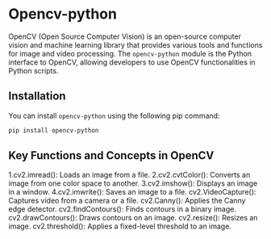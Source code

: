 # Opencv-python

OpenCV (Open Source Computer Vision) is an open-source computer vision and machine learning library that provides various tools and functions for image and video processing. The `opencv-python` module is the Python interface to OpenCV, allowing developers to use OpenCV functionalities in Python scripts.

## Installation

You can install `opencv-python` using the following pip command:

```bash
pip install opencv-python
```
## Key Functions and Concepts in OpenCV

1.cv2.imread(): Loads an image from a file.
2.cv2.cvtColor(): Converts an image from one color space to another.
3.cv2.imshow(): Displays an image in a window.
4.cv2.imwrite(): Saves an image to a file.
cv2.VideoCapture(): Captures video from a camera or a file.
cv2.Canny(): Applies the Canny edge detector.
cv2.findContours(): Finds contours in a binary image.
cv2.drawContours(): Draws contours on an image.
cv2.resize(): Resizes an image.
cv2.threshold(): Applies a fixed-level threshold to an image.

